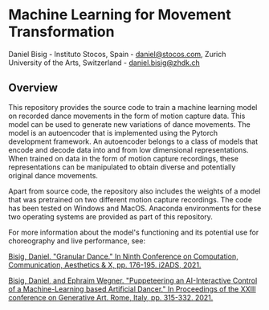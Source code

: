 # Machine Learning for Movement Transformation #

Daniel Bisig - Instituto Stocos, Spain - daniel@stocos.com, Zurich University of the Arts, Switzerland - daniel.bisig@zhdk.ch

## Overview

This repository provides the source code to train a machine learning model on recorded dance movements in the form of motion capture  data. This model can be used to generate new variations of dance movements. The model is an autoencoder that is implemented using the Pytorch development framework. An autoencoder belongs to a class of models that encode and decode data into and from low dimensional representations. When trained on data in the form of motion capture recordings, these representations can be manipulated to obtain diverse and potentially original dance movements. 

Apart from source code, the repository also includes the weights of a model that was pretrained on two different motion capture recordings. The code has been tested on Windows and MacOS. Anaconda environments for these two operating systems are provided as part of this repository. 

For more information about the model's functioning and its potential use for choreography and live performance, see:

[Bisig, Daniel. "Granular Dance." In Ninth Conference on Computation,  Communication, Aesthetics & X, pp. 176-195. i2ADS, 2021.](https://www.researchgate.net/publication/353447100_Granular_Dance) 

[Bisig, Daniel, and Ephraim Wegner. "Puppeteering an AI-Interactive  Control of a Machine-Learning based Artificial Dancer." In Proceedings  of the XXIII conference on Generative Art. Rome, Italy, pp. 315-332. 2021.](https://www.researchgate.net/publication/360950859_Puppeteering_AI_-Interactive_Control_of_an_Artificial_Dancer) 